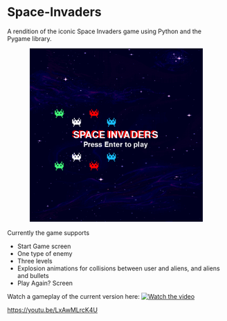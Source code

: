 # Space-Invaders
A rendition of the iconic Space Invaders game using Python and the Pygame library.

<p align="center">
  <img width="400" height="400" src="game_images/start_game_screen.png">
</p>

Currently the game supports
- Start Game screen
- One type of enemy
- Three levels
- Explosion animations for collisions between user and aliens, and aliens and bullets
- Play Again? Screen

Watch a gameplay of the current version here:
[![Watch the video](https://img.youtube.com/vi/LxAwMLrcK4U/maxresdefault.jpg)](https://youtu.be/LxAwMLrcK4U)

https://youtu.be/LxAwMLrcK4U